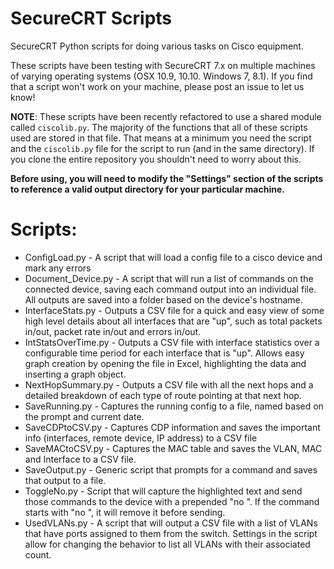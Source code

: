 SecureCRT Scripts
==================
SecureCRT Python scripts for doing various tasks on Cisco equipment.

These scripts have been testing with SecureCRT 7.x on multiple machines of varying operating systems (OSX 10.9, 10.10.  Windows 7, 8.1).  If you find that a script won't work on your machine, please post an issue to let us know!

**NOTE**: These scripts have been recently refactored to use a shared module called `ciscolib.py`.  The majority of the functions that all of these scripts used are stored in that file.  That means at a minimum you need the script and the `ciscolib.py` file for the script to run (and in the same directory).   If you clone the entire repository you shouldn't need to worry about this.

**Before using, you will need to modify the "Settings" section of the scripts to reference a valid output directory for your particular machine.**

Scripts:
========
* ConfigLoad.py - A script that will load a config file to a cisco device and mark any errors
* Document_Device.py - A script that will run a list of commands on the connected device, saving each command output into an individual file.  All outputs are saved into a folder based on the device's hostname.
* InterfaceStats.py - Outputs a CSV file for a quick and easy view of some high level details about all interfaces that are "up", such as total packets in/out, packet rate in/out and errors in/out.
* IntStatsOverTime.py - Outputs a CSV file with interface statistics over a configurable time period for each interface that is "up".  Allows easy graph creation by opening the file in Excel, highlighting the data and inserting a graph object.
* NextHopSummary.py - Outputs a CSV file with all the next hops and a detailed breakdown of each type of route pointing at that next hop.
* SaveRunning.py - Captures the running config to a file, named based on the prompt and current date.
* SaveCDPtoCSV.py - Captures CDP information and saves the important info (interfaces, remote device, IP address) to a CSV file
* SaveMACtoCSV.py - Captures the MAC table and saves the VLAN, MAC and Interface to a CSV file.
* SaveOutput.py - Generic script that prompts for a command and saves that output to a file.
* ToggleNo.py - Script that will capture the highlighted text and send those commands to the device with a prepended "no ".  If the command starts with "no ", it will remove it before sending.
* UsedVLANs.py - A script that will output a CSV file with a list of VLANs that have ports assigned to them from the switch.  Settings in the script allow for changing the behavior to list all VLANs with their associated count.
